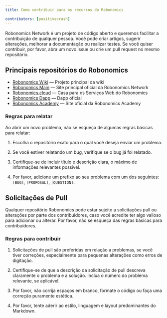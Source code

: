 ```yaml
---
title: Como contribuir para os recursos do Robonomics

contributors: [positivecrash]
---
```


Robonomics Network é um projeto de código aberto e queremos facilitar a contribuição de qualquer pessoa. Você pode criar artigos, sugerir alterações, melhorar a documentação ou realizar testes. Se você quiser contribuir, por favor, abra um novo issue ou crie um pull request no mesmo repositório.

## Principais repositórios do Robonomics 

- [Robonomics Wiki](https://github.com/airalab/robonomics-wiki) — Projeto principal da wiki
- [Robonomics Main](https://github.com/airalab/robonomics.network) —  Site principal oficial da Robonomics Network
- [Robonomics.cloud](https://github.com/airalab/robonomics.cloud) — Casa para os Serviços Web do Robonomics
- [Robonomics Dapp](https://github.com/airalab/dapp.robonomics.network) — Dapp oficial
- [Robonomics Academy](https://github.com/airalab/robonomics.academy) — Site oficial da Robonomics Academy

### Regras para relatar

Ao abrir um novo problema, não se esqueça de algumas regras básicas para relatar:

1. Escolha o repositório exato para o qual você deseja enviar um problema.

2. Se você estiver relatando um bug, verifique se o bug já foi relatado.

3. Certifique-se de incluir título e descrição clara, o máximo de informações relevantes possível.

4. Por favor, adicione um prefixo ao seu problema com um dos seguintes: `[BUG]`, `[PROPOSAL]`, `[QUESTION]`.


## Solicitações de Pull

Qualquer repositório Robonomics pode estar sujeito a solicitações pull ou alterações por parte dos contribuidores, caso você acredite ter algo valioso para adicionar ou alterar. Por favor, não se esqueça das regras básicas para contribuidores.

### Regras para contribuir

1. Solicitações de pull são preferidas em relação a problemas, se você tiver correções, especialmente para pequenas alterações como erros de digitação.

2. Certifique-se de que a descrição da solicitação de pull descreva claramente o problema e a solução. Inclua o número do problema relevante, se aplicável.

3. Por favor, não corrija espaços em branco, formate o código ou faça uma correção puramente estética.

4. Por favor, tente aderir ao estilo, linguagem e layout predominantes do Markdown.


